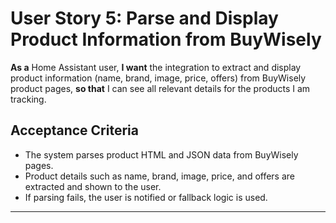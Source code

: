 # User Story 5: Parse and Display Product Information from BuyWisely

**As a** Home Assistant user,
**I want** the integration to extract and display product information (name, brand, image, price, offers) from BuyWisely product pages,
**so that** I can see all relevant details for the products I am tracking.

## Acceptance Criteria
- The system parses product HTML and JSON data from BuyWisely pages.
- Product details such as name, brand, image, price, and offers are extracted and shown to the user.
- If parsing fails, the user is notified or fallback logic is used.

---
